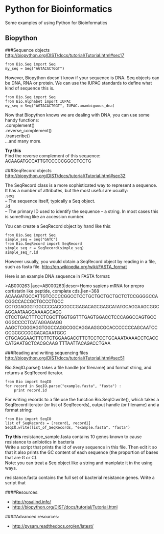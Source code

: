 Python for Bioinformatics
=========================

Some examples of using Python for Bioinformatics

Biopython
---------

###Sequence objects
http://biopython.org/DIST/docs/tutorial/Tutorial.html#sec17

    from Bio.Seq import Seq
    my_seq = Seq("AGTACACTGGT")

However, Biopython doesn't know if your sequence is DNA. Seq objects can be DNA, RNA or protein. We can use the IUPAC standards to define what kind of sequence this is.

    from Bio.Seq import Seq
    from Bio.Alphabet import IUPAC
    my_seq = Seq("AGTACACTGGT", IUPAC.unambiguous_dna)

Now that Biopython knows we are dealing with DNA, you can use some handy functions:  
.complement()  
.reverse_complement()  
.transcribe()  
...and many more.  

**Try this**  
Find the reverse complement of this sequence:  
ACAAGATGCCATTGTCCCCCGGCCTCCTG  

###SeqRecord objects
http://biopython.org/DIST/docs/tutorial/Tutorial.html#sec32

The SeqRecord class is a more sophisticated way to represent a sequence. It has a number of attributes, but the most useful are usually:  
.seq  
– The sequence itself, typically a Seq object.  
.id  
– The primary ID used to identify the sequence – a string. In most cases this is something like an accession number.  

You can create a SeqRecord object by hand like this:  
  
    from Bio.Seq import Seq
    simple_seq = Seq("GATC")
    from Bio.SeqRecord import SeqRecord
    simple_seq_r = SeqRecord(simple_seq)
    simple_seq_r.id

However usually, you would obtain a SeqRecord object by reading in a file, such as fasta file.
http://en.wikipedia.org/wiki/FASTA_format

Here is an example DNA sequence in FASTA format:

\>AB000263 |acc=AB000263|descr=Homo sapiens mRNA for prepro cortistatin like peptide, complete cds.|len=368
ACAAGATGCCATTGTCCCCCGGCCTCCTGCTGCTGCTGCTCTCCGGGGCCACGGCCACCGCTGCCCTGCC
CCTGGAGGGTGGCCCCACCGGCCGAGACAGCGAGCATATGCAGGAAGCGGCAGGAATAAGGAAAAGCAGC
CTCCTGACTTTCCTCGCTTGGTGGTTTGAGTGGACCTCCCAGGCCAGTGCCGGGCCCCTCATAGGAGAGG
AAGCTCGGGAGGTGGCCAGGCGGCAGGAAGGCGCACCCCCCCAGCAATCCGCGCGCCGGGACAGAATGCC
CTGCAGGAACTTCTTCTGGAAGACCTTCTCCTCCTGCAAATAAAACCTCACCCATGAATGCTCACGCAAG
TTTAATTACAGACCTGAA

###Reading and writing sequencing files
http://biopython.org/DIST/docs/tutorial/Tutorial.html#sec51

Bio.SeqIO.parse() takes a file handle (or filename) and format string, and returns a SeqRecord iterator.

    from Bio import SeqIO
    for record in SeqIO.parse("example.fasta", "fasta") :
        print record.id

For writing records to a file use the function Bio.SeqIO.write(), which takes a SeqRecord iterator (or list of SeqRecords), output handle (or filename) and a format string:

    from Bio import SeqIO
    list_of_SeqRecords = [record1, record2]
    SeqIO.write(list_of_SeqRecords, "example.fasta", "fasta")

**Try this** 
resistance_sample.fasta contains 10 genes known to cause resistance to anibiotics in bacteria  
Write a script that prints the id of every sequence in this file. Then edit it so that it also prints the GC content of each sequence (the proportion of bases that are G or C).  
Note: you can treat a Seq object like a string and maniplate it in the using ways.

resistance.fasta contains the full set of bacterial resistance genes.
Write a script that 


####Resources:
* http://rosalind.info/
* http://biopython.org/DIST/docs/tutorial/Tutorial.html

####Advanced resources:
* http://pysam.readthedocs.org/en/latest/
